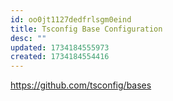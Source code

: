 ```yaml
---
id: oo0jt1127dedfrlsgm0eind
title: Tsconfig Base Configuration
desc: ""
updated: 1734184555973
created: 1734184554416
---
```


https://github.com/tsconfig/bases
